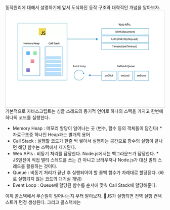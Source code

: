 동작원리에 대해서 설명하기에 앞서 도식화된 동작 구조와 대략적인 개념을 알아보자.
<img style="display: block;-webkit-user-select: none;margin: auto;background-color: hsl(0, 0%, 90%);transition: background-color 300ms;" src="https://raw.githubusercontent.com/sladhe01/lab/refs/heads/main/images/1_eFvdHDgxCM6C20Zt80I7Jg.webp">
기본적으로 자바스크립트는 싱글 스레드의 동기적 언어로 하나의 스택을 가지고 한번에 하나의 코드를 실행한다.
- Memory Heap : 메모리 할당이 일어나는 곳 (변수, 함수 등의 객체들이 담긴다)
  \* 자료구조중 하나인 Heap과는 별개의 용어
- Call Stack : 실행할 코드가 한줄 씩 쌓아서 실행하는 공간으로 함수의 실행이 끝나면 해당 함수는 스택에서 제거된다.
- Web APIs : 비동기 처리를 담당한다. Node.js에서는 백그라운드가 담당한다.
  \* JS엔진이 직접 멀티 스레드를 쓰는 건 아니고 브라우저나 Node.js가 대신 멀티 스레드를 활용하는 것이다.
- Queue : 비동기 처리가 끝난 후 실행되어야 할 콜백 함수가 차례대로 할당된다. (바로 실행되지 않는 코드의 대기실 개념)
- Event Loop : Queue에 할당된 함수를 순서에 맞춰 Call Stack에 할당해준다.

이제 콜스택에서 무슨일이 일어나는지 부터 알아보자.
JS가 실행되면 전역 실행 컨텍스트가 먼정 생성된다. 그리고 콜스택에는 